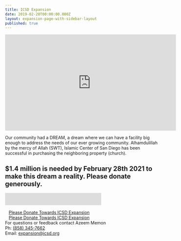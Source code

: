 ```yaml
---
title: ICSD Expansion
date: 2019-02-28T00:00:00.000Z
layout: expansion-page-with-sidebar-layout
published: true
---
```


<style>
  .img {
  	width: 100%;
    padding-top: 75%;
    background-position: 50% 50%;
    background-repeat: no-repeat;
    background-size: cover;
  }
  .gallery-image {
  	padding-top: 3px;
    padding-bottom: 3px;
  }
</style>
    
<div class="video-container">
    <iframe width="560" height="315" src="https://www.youtube.com/embed/iEMxFws6-6c" frameborder="0" allow="autoplay; encrypted-media" allowfullscreen=""></iframe>
</div>

<p>
Our community had a DREAM, a dream where we can have a facility big enough to address the needs of our ever growing community. Alhamdulillah by the mercy of Allah (SWT), Islamic Center of San Diego has been successful in purchasing the neighboring property (church).
</p>

## $1.4 million is needed by February 28th 2021 to make this dream a reality. Please donate generously.

<div class="col-12 pb-2">
        <div style="position:relative;">
          <a href="https://goodbricksapp.com/icsd.org/campaign/expansion" target="_blank">
            <div style="position:absolute;  z-index:500;height:50px;width:100%;"></div>
            <div style="overflow: hidden; margin: 15px auto; max-width: 100%;">
              <iframe scrolling="no" src="https://goodbricksapp.com/icsd.org/campaign/expansion" style="border: 0px none;margin-left: -15px;height: 560px;margin-top: -520px;width: 330px;">
              </iframe>
            </div>
          </a>
          <a class="btn btn-sm btn-danger" href="https://goodbricksapp.com/icsd.org/campaign/expansion" style="width: 100%;padding:12px;white-space: normal;">Please Donate Towards ICSD Expansion</a>
        </div>
      </div>
      
<div class="row pt-10 pb-3">
  <div class="col-12 pb-3 d-flex justify-content-center">
    <a class="btn btn-sm btn-danger" href="https://goodbricksapp.com/icsd.org/campaign/expansion" style="padding:12px;white-space: normal;">Please Donate Towards ICSD Expansion</a>
  </div>
</div>
  
<div class="d-none d-lg-block">
For questions or feedback contact Azeem Memon<br/>
Ph: <a href="tel:+1-858-345-7662">(858) 345-7662</a> <br/>
Email: <a href="mailto:expansion@icsd.org">expansion@icsd.org</a>
</div>  

